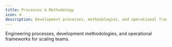 ```yaml
---
title: Processes & Methodology
icon: ⚙️
description: Development processes, methodologies, and operational frameworks
---
```


Engineering processes, development methodologies, and operational frameworks for scaling teams.